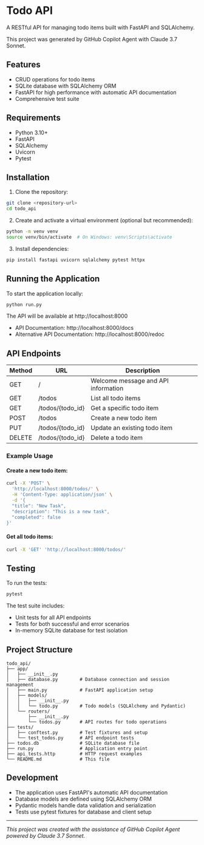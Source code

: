 # Todo API

A RESTful API for managing todo items built with FastAPI and SQLAlchemy.

This project was generated by GitHub Copilot Agent with Claude 3.7 Sonnet.

## Features

- CRUD operations for todo items
- SQLite database with SQLAlchemy ORM
- FastAPI for high performance with automatic API documentation
- Comprehensive test suite

## Requirements

- Python 3.10+
- FastAPI
- SQLAlchemy
- Uvicorn
- Pytest

## Installation

1. Clone the repository:

```bash
git clone <repository-url>
cd todo_api
```

2. Create and activate a virtual environment (optional but recommended):

```bash
python -m venv venv
source venv/bin/activate  # On Windows: venv\Scripts\activate
```

3. Install dependencies:

```bash
pip install fastapi uvicorn sqlalchemy pytest httpx
```

## Running the Application

To start the application locally:

```bash
python run.py
```

The API will be available at http://localhost:8000

- API Documentation: http://localhost:8000/docs
- Alternative API Documentation: http://localhost:8000/redoc

## API Endpoints

| Method | URL | Description |
|--------|-----|-------------|
| GET | / | Welcome message and API information |
| GET | /todos | List all todo items |
| GET | /todos/{todo_id} | Get a specific todo item |
| POST | /todos | Create a new todo item |
| PUT | /todos/{todo_id} | Update an existing todo item |
| DELETE | /todos/{todo_id} | Delete a todo item |

### Example Usage

#### Create a new todo item:
```bash
curl -X 'POST' \
  'http://localhost:8000/todos/' \
  -H 'Content-Type: application/json' \
  -d '{
  "title": "New Task",
  "description": "This is a new task",
  "completed": false
}'
```

#### Get all todo items:
```bash
curl -X 'GET' 'http://localhost:8000/todos/'
```

## Testing

To run the tests:

```bash
pytest
```

The test suite includes:
- Unit tests for all API endpoints
- Tests for both successful and error scenarios
- In-memory SQLite database for test isolation

## Project Structure

```
todo_api/
├── app/
│   ├── __init__.py
│   ├── database.py        # Database connection and session management
│   ├── main.py            # FastAPI application setup
│   ├── models/
│   │   ├── __init__.py
│   │   └── todo.py        # Todo models (SQLAlchemy and Pydantic)
│   └── routers/
│       ├── __init__.py
│       └── todos.py       # API routes for todo operations
├── tests/
│   ├── conftest.py        # Test fixtures and setup
│   └── test_todos.py      # API endpoint tests
├── todos.db               # SQLite database file
├── run.py                 # Application entry point
├── api_tests.http         # HTTP request examples
└── README.md              # This file
```

## Development

- The application uses FastAPI's automatic API documentation
- Database models are defined using SQLAlchemy ORM
- Pydantic models handle data validation and serialization
- Tests use pytest fixtures for database and client setup

---

*This project was created with the assistance of GitHub Copilot Agent powered by Claude 3.7 Sonnet.*